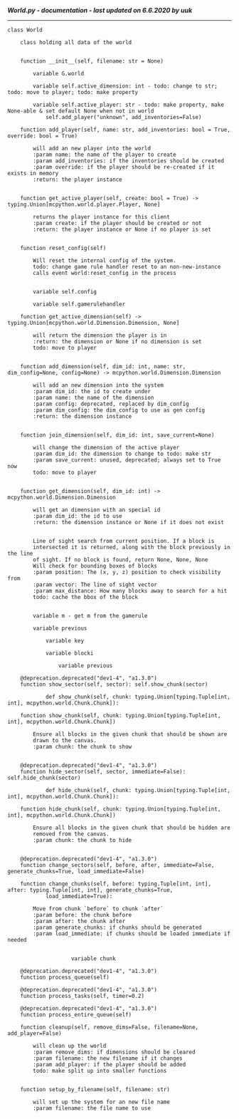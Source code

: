 ***World.py - documentation - last updated on 6.6.2020 by uuk***
___

    class World
        
        class holding all data of the world


        function __init__(self, filename: str = None)

            variable G.world

            variable self.active_dimension: int - todo: change to str; todo: move to player; todo: make property

            variable self.active_player: str - todo: make property, make None-able & set default None when not in world
                self.add_player("unknown", add_inventories=False)

        function add_player(self, name: str, add_inventories: bool = True, override: bool = True)
            
            will add an new player into the world
            :param name: the name of the player to create
            :param add_inventories: if the inventories should be created
            :param override: if the player should be re-created if it exists in memory
            :return: the player instance


        function get_active_player(self, create: bool = True) -> typing.Union[mcpython.world.player.Player, None]
            
            returns the player instance for this client
            :param create: if the player should be created or not
            :return: the player instance or None if no player is set


        function reset_config(self)
            
            Will reset the internal config of the system.
            todo: change game rule handler reset to an non-new-instance
            calls event world:reset_config in the process


            variable self.config

            variable self.gamerulehandler

        function get_active_dimension(self) -> typing.Union[mcpython.world.Dimension.Dimension, None]
            
            will return the dimension the player is in
            :return: the dimension or None if no dimension is set
            todo: move to player


        function add_dimension(self, dim_id: int, name: str, dim_config=None, config=None) -> mcpython.world.Dimension.Dimension
            
            will add an new dimension into the system
            :param dim_id: the id to create under
            :param name: the name of the dimension
            :param config: deprecated, replaced by dim_config
            :param dim_config: the dim_config to use as gen config
            :return: the dimension instance


        function join_dimension(self, dim_id: int, save_current=None)
            
            will change the dimension of the active player
            :param dim_id: the dimension to change to todo: make str
            :param save_current: unused, deprecated; always set to True now
            todo: move to player


        function get_dimension(self, dim_id: int) -> mcpython.world.Dimension.Dimension
            
            will get an dimension with an special id
            :param dim_id: the id to use
            :return: the dimension instance or None if it does not exist

            
            Line of sight search from current position. If a block is
            intersected it is returned, along with the block previously in the line
            of sight. If no block is found, return None, None, None
            Will check for bounding boxes of blocks
            :param position: The (x, y, z) position to check visibility from
            :param vector: The line of sight vector
            :param max_distance: How many blocks away to search for a hit
            todo: cache the bbox of the block


            variable m - get m from the gamerule

            variable previous

                variable key

                variable blocki

                    variable previous

        @deprecation.deprecated("dev1-4", "a1.3.0")
        function show_sector(self, sector): self.show_chunk(sector)
                
                def show_chunk(self, chunk: typing.Union[typing.Tuple[int, int], mcpython.world.Chunk.Chunk]):

        function show_chunk(self, chunk: typing.Union[typing.Tuple[int, int], mcpython.world.Chunk.Chunk])
            
            Ensure all blocks in the given chunk that should be shown are
            drawn to the canvas.
            :param chunk: the chunk to show


        @deprecation.deprecated("dev1-4", "a1.3.0")
        function hide_sector(self, sector, immediate=False): self.hide_chunk(sector)
                
                def hide_chunk(self, chunk: typing.Union[typing.Tuple[int, int], mcpython.world.Chunk.Chunk]):

        function hide_chunk(self, chunk: typing.Union[typing.Tuple[int, int], mcpython.world.Chunk.Chunk])
            
            Ensure all blocks in the given chunk that should be hidden are
            removed from the canvas.
            :param chunk: the chunk to hide


        @deprecation.deprecated("dev1-4", "a1.3.0")
        function change_sectors(self, before, after, immediate=False, generate_chunks=True, load_immediate=False)

        function change_chunks(self, before: typing.Tuple[int, int], after: typing.Tuple[int, int], generate_chunks=True,
                load_immediate=True):
            
            Move from chunk `before` to chunk `after`
            :param before: the chunk before
            :param after: the chunk after
            :param generate_chunks: if chunks should be generated
            :param load_immediate: if chunks should be loaded immediate if needed


                        variable chunk

        @deprecation.deprecated("dev1-4", "a1.3.0")
        function process_queue(self)

        @deprecation.deprecated("dev1-4", "a1.3.0")
        function process_tasks(self, timer=0.2)

        @deprecation.deprecated("dev1-4", "a1.3.0")
        function process_entire_queue(self)

        function cleanup(self, remove_dims=False, filename=None, add_player=False)
            
            will clean up the world
            :param remove_dims: if dimensions should be cleared
            :param filename: the new filename if it changes
            :param add_player: if the player should be added
            todo: make split up into smaller functions


        function setup_by_filename(self, filename: str)
            
            will set up the system for an new file name
            :param filename: the file name to use
